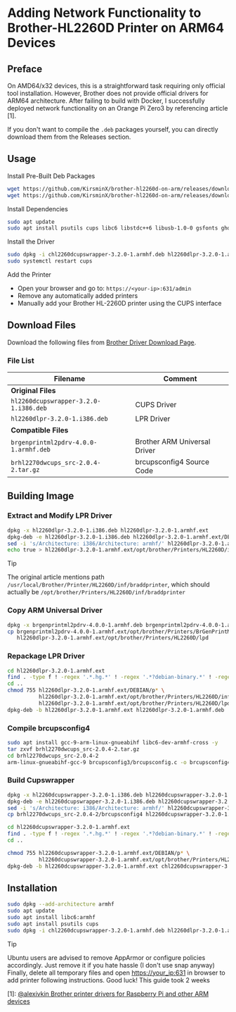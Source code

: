 # Adding Network Functionality to Brother-HL2260D Printer on ARM64 Devices

## Preface
On AMD64/x32 devices, this is a straightforward task requiring only official tool installation. However, Brother does not provide official drivers for ARM64 architecture. After failing to build with Docker, I successfully deployed network functionality on an Orange Pi Zero3 by referencing article [1].

If you don't want to compile the `.deb` packages yourself, you can directly download them from the Releases section.

## Usage

Install Pre-Built Deb Packages
```bash
wget https://github.com/KirsminX/brother-hl2260d-on-arm/releases/download/0.0.1/chl2260dcupswrapper-3.2.0-1.armhf.deb
wget https://github.com/KirsminX/brother-hl2260d-on-arm/releases/download/0.0.1/hl2260dlpr-3.2.0-1.armhf.deb
```
Install Dependencies

```bash
sudo apt update
sudo apt install psutils cups libc6 libstdc++6 libusb-1.0-0 gsfonts ghostscript -y
```

Install the Driver

```bash
sudo dpkg -i chl2260dcupswrapper-3.2.0-1.armhf.deb hl2260dlpr-3.2.0-1.armhf.deb
sudo systemctl restart cups
```

Add the Printer

- Open your browser and go to: `https://<your-ip>:631/admin`
- Remove any automatically added printers
- Manually add your Brother HL-2260D printer using the CUPS interface

## Download Files

Download the following files from [Brother Driver Download Page](https://support.brother.com/g/b/downloadlist.aspx?c=cn&lang=zh&prod=hl2260d_cn&os=128).

### File List  

| Filename | Comment |
|--------|------|
| **Original Files** | |
| `hl2260dcupswrapper-3.2.0-1.i386.deb` | CUPS Driver |
| `hl2260dlpr-3.2.0-1.i386.deb` | LPR Driver |
| **Compatible Files** | |
| `brgenprintml2pdrv-4.0.0-1.armhf.deb` | Brother ARM Universal Driver |
| `brhl2270dwcups_src-2.0.4-2.tar.gz` | brcupsconfig4 Source Code |

## Building Image

### Extract and Modify LPR Driver

```bash
dpkg -x hl2260dlpr-3.2.0-1.i386.deb hl2260dlpr-3.2.0-1.armhf.ext
dpkg-deb -e hl2260dlpr-3.2.0-1.i386.deb hl2260dlpr-3.2.0-1.armhf.ext/DEBIAN
sed -i 's/Architecture: i386/Architecture: armhf/' hl2260dlpr-3.2.0-1.armhf.ext/DEBIAN/control
echo true > hl2260dlpr-3.2.0-1.armhf.ext/opt/brother/Printers/HL2260D/inf/braddprinter
```

> [!TIP]  
> The original article mentions path `/usr/local/Brother/Printer/HL2260D/inf/braddprinter`, which should actually be `/opt/brother/Printers/HL2260D/inf/braddprinter`

### Copy ARM Universal Driver

```bash
dpkg -x brgenprintml2pdrv-4.0.0-1.armhf.deb brgenprintml2pdrv-4.0.0-1.armhf.ext
cp brgenprintml2pdrv-4.0.0-1.armhf.ext/opt/brother/Printers/BrGenPrintML2/lpd/armv7l/rawtobr3 \
   hl2260dlpr-3.2.0-1.armhf.ext/opt/brother/Printers/HL2260D/lpd
```

### Repackage LPR Driver

```bash
cd hl2260dlpr-3.2.0-1.armhf.ext
find . -type f ! -regex '.*.hg.*' ! -regex '.*?debian-binary.*' ! -regex '.*?DEBIAN.*' -printf '%P ' | xargs md5sum > DEBIAN/md5sums
cd ..
chmod 755 hl2260dlpr-3.2.0-1.armhf.ext/DEBIAN/p* \
          hl2260dlpr-3.2.0-1.armhf.ext/opt/brother/Printers/HL2260D/inf/* \
          hl2260dlpr-3.2.0-1.armhf.ext/opt/brother/Printers/HL2260D/lpd/*
dpkg-deb -b hl2260dlpr-3.2.0-1.armhf.ext hl2260dlpr-3.2.0-1.armhf.deb
```

### Compile brcupsconfig4

```bash
sudo apt install gcc-9-arm-linux-gnueabihf libc6-dev-armhf-cross -y
tar zxvf brhl2270dwcups_src-2.0.4-2.tar.gz
cd brhl2270dwcups_src-2.0.4-2
arm-linux-gnueabihf-gcc-9 brcupsconfig3/brcupsconfig.c -o brcupsconfig4
```

### Build Cupswrapper

```bash
dpkg -x hl2260dcupswrapper-3.2.0-1.i386.deb hl2260dcupswrapper-3.2.0-1.armhf.ext
dpkg-deb -e hl2260dcupswrapper-3.2.0-1.i386.deb hl2260dcupswrapper-3.2.0-1.armhf.ext/DEBIAN
sed -i 's/Architecture: i386/Architecture: armhf/' hl2260dcupswrapper-3.2.0-1.armhf.ext/DEBIAN/control
cp brhl2270dwcups_src-2.0.4-2/brcupsconfig4 hl2260dcupswrapper-3.2.0-1.armhf.ext/opt/brother/Printers/HL2260D/cupswrapper

cd hl2260dcupswrapper-3.2.0-1.armhf.ext
find . -type f ! -regex '.*.hg.*' ! -regex '.*?debian-binary.*' ! -regex '.*?DEBIAN.*' -printf '%P ' | xargs md5sum > DEBIAN/md5sums
cd ..

chmod 755 hl2260dcupswrapper-3.2.0-1.armhf.ext/DEBIAN/p* \
          hl2260dcupswrapper-3.2.0-1.armhf.ext/opt/brother/Printers/HL2260D/cupswrapper/*
dpkg-deb -b hl2260dcupswrapper-3.2.0-1.armhf.ext chl2260dcupswrapper-3.2.0-1.armhf.deb
```

## Installation

```bash
sudo dpkg --add-architecture armhf
sudo apt update
sudo apt install libc6:armhf
sudo apt install psutils cups
sudo dpkg -i chl2260dcupswrapper-3.2.0-1.armhf.deb hl2260dlpr-3.2.0-1.armhf.deb
```

> [!TIP]  
> Ubuntu users are advised to remove AppArmor or configure policies accordingly. Just remove it if you hate hassle (I don't use snap anyway)  
> Finally, delete all temporary files and open [https://your_ip:631](https://your_ip:631) in browser to add printer following instructions. Good luck! This guide took 2 weeks

[1]: [@alexivkin Brother printer drivers for Raspberry Pi and other ARM devices](https://github.com/alexivkin/brother-in-arms)  
